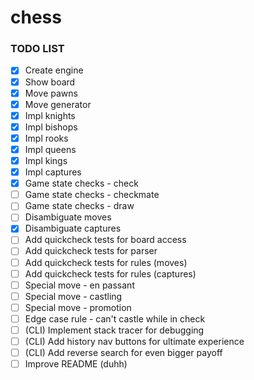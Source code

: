 # chess

### TODO LIST

- [x] Create engine
- [x] Show board
- [x] Move pawns
- [x] Move generator
- [x] Impl knights
- [x] Impl bishops
- [x] Impl rooks
- [x] Impl queens
- [x] Impl kings
- [x] Impl captures
- [x] Game state checks - check
- [ ] Game state checks - checkmate
- [ ] Game state checks - draw
- [ ] Disambiguate moves
- [x] Disambiguate captures
- [ ] Add quickcheck tests for board access
- [ ] Add quickcheck tests for parser
- [ ] Add quickcheck tests for rules (moves)
- [ ] Add quickcheck tests for rules (captures)
- [ ] Special move - en passant
- [ ] Special move - castling
- [ ] Special move - promotion
- [ ] Edge case rule - can't castle while in check
- [ ] (CLI) Implement stack tracer for debugging
- [ ] (CLI) Add history nav buttons for ultimate experience
- [ ] (CLI) Add reverse search for even bigger payoff
- [ ] Improve README (duhh)
